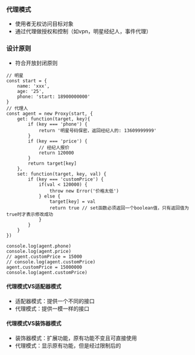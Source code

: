 ### 代理模式
- 使用者无权访问目标对象
- 通过代理做授权和控制（如vpn，明星经纪人，事件代理）

### 设计原则
- 符合开放封闭原则


```
// 明星
const start = {
    name: 'xxx',
    age: '25',
    phone: 'start: 18900000000'
}
// 代理人
const agent = new Proxy(start, {
    get: function(target, key){
        if (key === 'phone') {
            return '明星号码保密，返回经纪人的: 13609999999'
        }
        if (key === 'price') {
            // 经纪人报价
            return 120000
        }
        return target[key]
    },
    set: function(target, key, val) {
        if (key === 'customPrice') {
            if(val < 120000) {
                throw new Error('价格太低')
            } else {
                target[key] = val
                return true // set函数必须返回一个boolean值，只有返回值为true时才表示修改成功
            }
        }
    }
})

console.log(agent.phone)
console.log(agent.price)
// agent.customPrice = 15000
// console.log(agent.customPrice)
agent.customPrice = 15000000
console.log(agent.customPrice)
```


#### 代理模式VS适配器模式
- 适配器模式：提供一个不同的接口
- 代理模式：提供一模一样的接口

#### 代理模式VS装饰器模式
- 装饰器模式：扩展功能，原有功能不变且可直接使用
- 代理模式：显示原有功能，但是经过限制后的